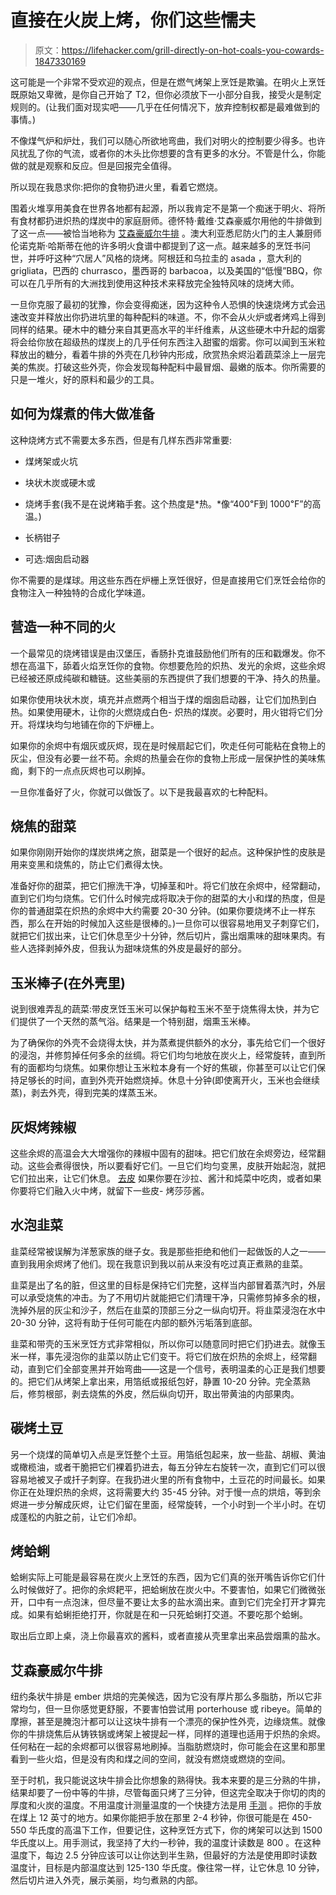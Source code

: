 # 直接在火炭上烤，你们这些懦夫

> 原文：<https://lifehacker.com/grill-directly-on-hot-coals-you-cowards-1847330169>

这可能是一个非常不受欢迎的观点，但是在燃气烤架上烹饪是欺骗。在明火上烹饪既原始又卑微，是你自己开始了 T2，但你必须放下一小部分自我，接受火是制定规则的。(让我们面对现实吧——几乎在任何情况下，放弃控制权都是最难做到的事情。)



不像煤气炉和炉灶，我们可以随心所欲地弯曲，我们对明火的控制要少得多。也许风扰乱了你的气流，或者你的木头比你想要的含有更多的水分。不管是什么，你能做的就是观察和反应。但是回报完全值得。

所以现在我恳求你:把你的食物扔进火里，看着它燃烧。

围着火堆享用美食在世界各地都有起源，所以我肯定不是第一个痴迷于明火、将所有食材都扔进炽热的煤炭中的家庭厨师。德怀特·戴维·艾森豪威尔用他的牛排做到了这一点——被恰当地称为 [艾森豪威尔牛排](https://www.washingtonpost.com/recipes/eisenhower-coal-fired-steak/14244/?tid=a_inl_manual) 。澳大利亚悉尼防火门的主人兼厨师伦诺克斯·哈斯蒂在他的许多明火食谱中都提到了这一点。越来越多的烹饪书问世，并呼吁这种“穴居人”风格的烧烤。阿根廷和乌拉圭的 asada ，意大利的 grigliata，巴西的 churrasco，墨西哥的 barbacoa，以及美国的“低慢”BBQ，你可以在几乎所有的大洲找到使用这种技术来释放完全独特风味的烧烤大师。

一旦你克服了最初的犹豫，你会变得痴迷，因为这种令人恐惧的快速烧烤方式会迅速改变并释放出你扔进坑里的每种配料的味道。不，你不会从火炉或者烤鸡上得到同样的结果。硬木中的糖分来自其更高水平的半纤维素，从这些硬木中升起的烟雾将会给你放在超级热的煤炭上的几乎任何东西注入甜蜜的烟雾。你可以闻到玉米粒释放出的糖分，看着牛排的外壳在几秒钟内形成，欣赏热余烬沿着蔬菜涂上一层完美的焦炭。打破这些外壳，你会发现每种配料中最冒烟、最嫩的版本。你所需要的只是一堆火，好的原料和最少的工具。

## 如何为煤煮的伟大做准备

这种烧烤方式不需要太多东西，但是有几样东西非常重要:

*   煤烤架或火坑
*   块状木炭或硬木或
*   烧烤手套(我不是在说烤箱手套。这个热度是*热。*像“400℉到 1000℉”的高温。)

*   长柄钳子
*   可选:烟囱启动器

你不需要的是煤球。用这些东西在炉栅上烹饪很好，但是直接用它们烹饪会给你的食物注入一种独特的合成化学味道。

## **营造一种不同的火**

一个最常见的烧烤错误是由汉堡压，香肠扑克谁鼓励他们所有的压和戳爆发。你不想在高温下，舔着火焰烹饪你的食物。你想要危险的炽热、发光的余烬，这些余烬已经被还原成纯碳和糖链。这些美丽的东西提供了我们想要的干净、持久的热量。

如果你使用块状木炭，填充并点燃两个相当于煤的烟囱启动器，让它们加热到白热。如果使用硬木，让你的火燃烧成白色- 炽热的煤炭。必要时，用火钳将它们分开。将煤块均匀地铺在你的下炉栅上。

如果你的余烬中有烟灰或灰烬，现在是时候扇起它们，吹走任何可能粘在食物上的灰尘，但没有必要一丝不苟。余烬的热量会在你的食物上形成一层保护性的美味焦痂，剩下的一点点灰烬也可以刷掉。

一旦你准备好了火，你就可以做饭了。以下是我最喜欢的七种配料。

## **烧焦的甜菜**

如果你刚刚开始你的煤炭烘烤之旅，甜菜是一个很好的起点。这种保护性的皮肤是用来变黑和烧焦的，防止它们煮得太快。

准备好你的甜菜，把它们擦洗干净，切掉茎和叶。将它们放在余烬中，经常翻动，直到它们均匀烧焦。它们什么时候完成将取决于你的甜菜的大小和煤的热度，但是你的普通甜菜在炽热的余烬中大约需要 20-30 分钟。(如果你要烧烤不止一样东西，那么在开始的时候加入这些是很棒的。)一旦你可以很容易地用叉子刺穿它们，就把它们拔出来，让它们休息至少十分钟，然后切片，露出烟熏味的甜味果肉。有些人选择剥掉外皮，但我认为甜味烧焦的外皮是最好的部分。

## **玉米棒子(在外壳里)**

说到很难弄乱的蔬菜:带皮烹饪玉米可以保护每粒玉米不至于烧焦得太快，并为它们提供了一个天然的蒸气浴。结果是一个特别甜，烟熏玉米棒。

为了确保你的外壳不会烧得太快，并为蒸煮提供额外的水分，事先给它们一个很好的浸泡，并修剪掉任何多余的丝绸。将它们均匀地放在炭火上，经常旋转，直到所有的面都均匀烧焦。如果你想让玉米粒本身有一个好的焦碳，你甚至可以让它们保持足够长的时间，直到外壳开始燃烧掉。休息十分钟(即使离开火，玉米也会继续蒸)，剥去外壳，得到完美的煤蒸玉米。

## **灰烬烤辣椒**

这些余烬的高温会大大增强你的辣椒中固有的甜味。把它们放在余烬旁边，经常翻动。这些会煮得很快，所以要看好它们。一旦它们均匀变黑，皮肤开始起泡，就把它们拉出来，让它们休息。 [去皮](https://lifehacker.com/the-easiest-way-to-peel-roasted-peppers-1845128996) 如果你要在沙拉、酱汁和炖菜中吃肉，或者如果你要将它们融入火中烤，就留下一些皮- 烤莎莎酱。

## **水泡韭菜**

韭菜经常被误解为洋葱家族的继子女。我是那些拒绝和他们一起做饭的人之一——直到我用余烬烤了他们。现在我意识到我以前从来没有吃过真正煮熟的韭菜。

韭菜是出了名的脏，但这里的目标是保持它们完整，这样当内部冒着蒸汽时，外层可以承受烧焦的冲击。为了不用切片就能把它们清理干净，只需修剪掉多余的根，洗掉外层的灰尘和沙子，然后在韭菜的顶部三分之一纵向切开。将韭菜浸泡在水中 20-30 分钟，这将有助于任何可能在内部的额外污垢落到底部。

韭菜和带壳的玉米烹饪方式非常相似，所以你可以随意同时把它们扔进去。就像玉米一样，事先浸泡你的韭菜以防止它们变干。将它们放在炽热的余烬上，经常翻动，直到它们全部变黑并开始弯曲——这是一个信号，表明温柔的心正是我们想要的。把它们从烤架上拿出来，用箔纸或报纸包好，静置 10-20 分钟。完全蒸熟后，修剪根部，剥去烧焦的外皮，然后纵向切开，取出带黄油的内部果肉。

## **碳烤土豆**

另一个烧煤的简单切入点是烹饪整个土豆。用箔纸包起来，放一些盐、胡椒、黄油或橄榄油，或者干脆把它们裸着扔进去，每五分钟左右旋转一次，直到它们可以很容易地被叉子或扦子刺穿。在我扔进火里的所有食物中，土豆花的时间最长。如果你正在处理炽热的余烬，这将需要大约 35-45 分钟。对于慢一点的烘焙，等到余烬进一步分解成灰烬，让它们留在里面，经常旋转，一个小时到一个半小时。在切成蓬松的内脏之前，让它们冷却。

## **烤蛤蜊**

蛤蜊实际上可能是最容易在炭火上烹饪的东西，因为它们真的张开嘴告诉你它们什么时候做好了。把你的余烬耙平，把蛤蜊放在炭火中。不要害怕，如果它们微微张开，口中有一点泡沫，但尽量不要让太多的盐水滴出来。直到它们完全打开才算完成。如果有蛤蜊拒绝打开，你就是在和一只死蛤蜊打交道。不要吃那个蛤蜊。

取出后立即上桌，浇上你最喜欢的酱料，或者直接从壳里拿出来品尝烟熏的盐水。

## **艾森豪威尔牛排**

纽约条状牛排是 ember 烘焙的完美候选，因为它没有厚片那么多脂肪，所以它非常均匀，但一旦你感觉更舒服，不要害怕尝试用 porterhouse 或 ribeye。简单的摩擦，甚至是腌泡汁都可以让这块牛排有一个漂亮的保护性外壳，边缘烧焦。就像你的牛排烧焦后从铸铁锅或烤架上被提起一样，同样的道理也适用于炽热的余烬。任何粘在一起的余烬都可以很容易地刷掉。当脂肪燃烧时，你可能会在这里和那里看到一些火焰，但是没有肉和煤之间的空间，就没有燃烧或燃烧的空间。

至于时机，我只能说这块牛排会比你想象的熟得快。我本来要的是三分熟的牛排，结果却要了一份中等的牛排，尽管每面只烤了三分钟，但这完全取决于你切的肉的厚度和火炭的温度。不用温度计测量温度的一个快捷方法是用 [手测](https://www.weber.com/US/en/grill-skills/mastering-charcoal/charcoal/measuring-heat-the-hand-test/weber-34145.html) 。把你的手放在煤上 12 英寸的地方。如果你能把手放在那里 2-4 秒钟，你很可能是在 450-550 华氏度的高温下工作，但要记住，这种烹饪方式下，你的烤架可以达到 1500 华氏度以上。用手测试，我坚持了大约一秒钟，我的温度计读数是 800 。在这种温度下，每边 2.5 分钟应该可以让你达到半生熟，但最好的方法是使用即时读数温度计，目标是内部温度达到 125-130 华氏度。像往常一样，让它休息 10 分钟，然后切片进入外壳，展示美丽，均匀煮熟的内部。